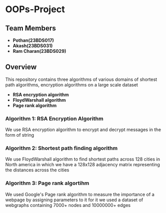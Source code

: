 # OOPs-Project
## Team Members
- **Pothan(23BDS017)**
- **Akash(23BDS031)**
- **Ram Charan(23BDS029)**

## Overview
This repository contains three algorithms of various domains of shortest path algorithms, encryption algorithms on a large scale dataset
- **RSA encryption algorithm**
- **FloydWarshall algorithm**
- **Page rank algorithm**


### Algorithm 1: RSA Encryption Algorithm 
We use RSA encryption algorithm to encrypt and decrypt messages in the form of string 



### Algorithm 2: Shortest path finding algorithm 
We use FloydWarshall algorithm to find shortest paths across 128 cities in North america in which we have a 128x128 adjacency matrix representing  the distances across the cities



### Algorithm 3: Page rank algortihm
We used Google's Page rank algorithm to measure the importance of a webpage by assigning parameters to it for it we used a dataset of webgraphs containing 7000+ nodes and 10000000+ edges

